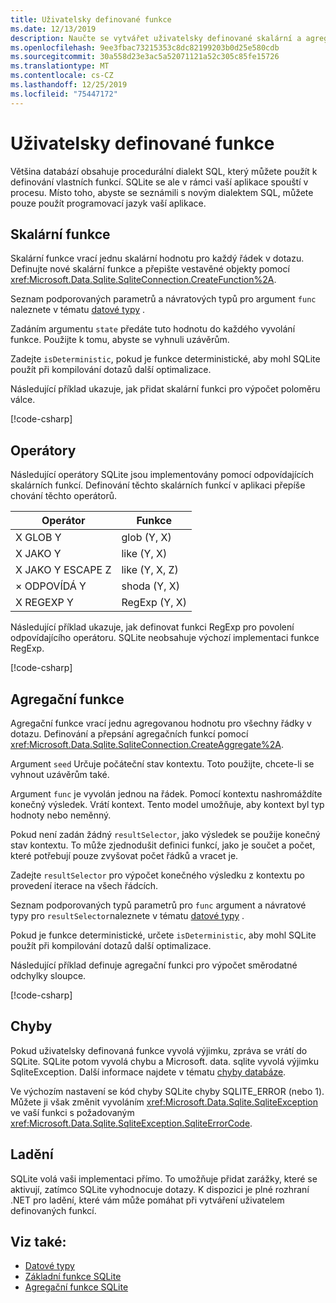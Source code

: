 ```yaml
---
title: Uživatelsky definované funkce
ms.date: 12/13/2019
description: Naučte se vytvářet uživatelsky definované skalární a agregační funkce.
ms.openlocfilehash: 9ee3fbac73215353c8dc82199203b0d25e580cdb
ms.sourcegitcommit: 30a558d23e3ac5a52071121a52c305c85fe15726
ms.translationtype: MT
ms.contentlocale: cs-CZ
ms.lasthandoff: 12/25/2019
ms.locfileid: "75447172"
---
```

# <a name="user-defined-functions"></a>Uživatelsky definované funkce

Většina databází obsahuje procedurální dialekt SQL, který můžete použít k definování vlastních funkcí. SQLite se ale v rámci vaší aplikace spouští v procesu. Místo toho, abyste se seznámili s novým dialektem SQL, můžete pouze použít programovací jazyk vaší aplikace.

## <a name="scalar-functions"></a>Skalární funkce

Skalární funkce vrací jednu skalární hodnotu pro každý řádek v dotazu. Definujte nové skalární funkce a přepište vestavěné objekty pomocí <xref:Microsoft.Data.Sqlite.SqliteConnection.CreateFunction%2A>.

Seznam podporovaných parametrů a návratových typů pro argument `func` naleznete v tématu [datové typy](types.md) .

Zadáním argumentu `state` předáte tuto hodnotu do každého vyvolání funkce. Použijte k tomu, abyste se vyhnuli uzávěrům.

Zadejte `isDeterministic`, pokud je funkce deterministické, aby mohl SQLite použít při kompilování dotazů další optimalizace.

Následující příklad ukazuje, jak přidat skalární funkci pro výpočet poloměru válce.

[!code-csharp[](../../../../samples/snippets/standard/data/sqlite/ScalarFunctionSample/Program.cs?name=snippet_CreateFunction)]

## <a name="operators"></a>Operátory

Následující operátory SQLite jsou implementovány pomocí odpovídajících skalárních funkcí. Definování těchto skalárních funkcí v aplikaci přepíše chování těchto operátorů.

| Operátor          | Funkce      |
| ----------------- | ------------- |
| X GLOB Y          | glob (Y, X)    |
| X JAKO Y          | like (Y, X)    |
| X JAKO Y ESCAPE Z | like (Y, X, Z) |
| × ODPOVÍDÁ Y         | shoda (Y, X)   |
| X REGEXP Y        | RegExp (Y, X)  |

Následující příklad ukazuje, jak definovat funkci RegExp pro povolení odpovídajícího operátoru. SQLite neobsahuje výchozí implementaci funkce RegExp.

[!code-csharp[](../../../../samples/snippets/standard/data/sqlite/RegularExpressionSample/Program.cs?name=snippet_Regex)]

## <a name="aggregate-functions"></a>Agregační funkce

Agregační funkce vrací jednu agregovanou hodnotu pro všechny řádky v dotazu. Definování a přepsání agregačních funkcí pomocí <xref:Microsoft.Data.Sqlite.SqliteConnection.CreateAggregate%2A>.

Argument `seed` Určuje počáteční stav kontextu. Toto použijte, chcete-li se vyhnout uzávěrům také.

Argument `func` je vyvolán jednou na řádek. Pomocí kontextu nashromáždíte konečný výsledek. Vrátí kontext. Tento model umožňuje, aby kontext byl typ hodnoty nebo neměnný.

Pokud není zadán žádný `resultSelector`, jako výsledek se použije konečný stav kontextu. To může zjednodušit definici funkcí, jako je součet a počet, které potřebují pouze zvyšovat počet řádků a vracet je.

Zadejte `resultSelector` pro výpočet konečného výsledku z kontextu po provedení iterace na všech řádcích.

Seznam podporovaných typů parametrů pro `func` argument a návratové typy pro `resultSelector`naleznete v tématu [datové typy](types.md) .

Pokud je funkce deterministické, určete `isDeterministic`, aby mohl SQLite použít při kompilování dotazů další optimalizace.

Následující příklad definuje agregační funkci pro výpočet směrodatné odchylky sloupce.

[!code-csharp[](../../../../samples/snippets/standard/data/sqlite/AggregateFunctionSample/Program.cs?name=snippet_CreateAggregate)]

## <a name="errors"></a>Chyby

Pokud uživatelsky definovaná funkce vyvolá výjimku, zpráva se vrátí do SQLite. SQLite potom vyvolá chybu a Microsoft. data. sqlite vyvolá výjimku SqliteException. Další informace najdete v tématu [chyby databáze](database-errors.md).

Ve výchozím nastavení se kód chyby SQLite chyby SQLITE_ERROR (nebo 1). Můžete ji však změnit vyvoláním <xref:Microsoft.Data.Sqlite.SqliteException> ve vaší funkci s požadovaným <xref:Microsoft.Data.Sqlite.SqliteException.SqliteErrorCode>.

## <a name="debugging"></a>Ladění

SQLite volá vaši implementaci přímo. To umožňuje přidat zarážky, které se aktivují, zatímco SQLite vyhodnocuje dotazy. K dispozici je plné rozhraní .NET pro ladění, které vám může pomáhat při vytváření uživatelem definovaných funkcí.

## <a name="see-also"></a>Viz také:

* [Datové typy](types.md)
* [Základní funkce SQLite](https://www.sqlite.org/lang_corefunc.html)
* [Agregační funkce SQLite](https://www.sqlite.org/lang_aggfunc.html)
